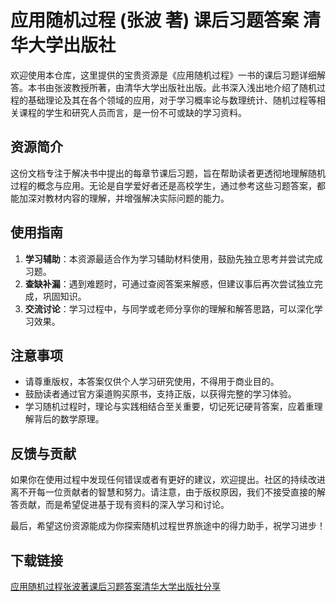 # 应用随机过程 (张波 著) 课后习题答案 清华大学出版社

欢迎使用本仓库，这里提供的宝贵资源是《应用随机过程》一书的课后习题详细解答。本书由张波教授所著，由清华大学出版社出版。此书深入浅出地介绍了随机过程的基础理论及其在各个领域的应用，对于学习概率论与数理统计、随机过程等相关课程的学生和研究人员而言，是一份不可或缺的学习资料。

## 资源简介

这份文档专注于解决书中提出的每章节课后习题，旨在帮助读者更透彻地理解随机过程的概念与应用。无论是自学爱好者还是高校学生，通过参考这些习题答案，都能加深对教材内容的理解，并增强解决实际问题的能力。

## 使用指南

1. **学习辅助**：本资源最适合作为学习辅助材料使用，鼓励先独立思考并尝试完成习题。
2. **查缺补漏**：遇到难题时，可通过查阅答案来解惑，但建议事后再次尝试独立完成，巩固知识。
3. **交流讨论**：学习过程中，与同学或老师分享你的理解和解答思路，可以深化学习效果。

## 注意事项

- 请尊重版权，本答案仅供个人学习研究使用，不得用于商业目的。
- 鼓励读者通过官方渠道购买原书，支持正版，以获得完整的学习体验。
- 学习随机过程时，理论与实践相结合至关重要，切记死记硬背答案，应着重理解背后的数学原理。

## 反馈与贡献

如果你在使用过程中发现任何错误或者有更好的建议，欢迎提出。社区的持续改进离不开每一位贡献者的智慧和努力。请注意，由于版权原因，我们不接受直接的解答贡献，而是希望促进基于现有资料的深入学习和讨论。

最后，希望这份资源能成为你探索随机过程世界旅途中的得力助手，祝学习进步！

## 下载链接

[应用随机过程张波著课后习题答案清华大学出版社分享](https://pan.quark.cn/s/fba44664dde5)